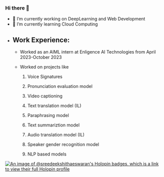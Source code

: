 ### Hi there 👋

<!--Here are some ideas to get you started:-->

- 🔭 I’m currently working on DeepLearning and Web Development
- 🌱 I’m currently learning Cloud Computing
- ## Work Experience:
     - Worked as an AIML intern at Enligence AI Technologies from April 2023-October 2023
     - Worked on projects like
       
       1. Voice Signatures
       
       2. Pronunciation evaluation model
      
       3. Video captioning

       4. Text translation model (IL)
       
       5. Paraphrasing model
      
       6. Text summariztion model

       7. Audio translation model (IL)
       
       8. Speaker gender recognition model
       
       9. NLP based models
<!---- 👯 I’m looking to collaborate on ...
 🤔 I’m looking for help with ...
- 💬 Ask me about ...
- 📫 How to reach me: ...
- 😄 Pronouns: ...
- ⚡ Fun fact: ...-->

[![An image of @sreedeekshithaeswaran's Holopin badges, which is a link to view their full Holopin profile](https://holopin.me/sreedeekshithaeswaran)](https://holopin.io/@sreedeekshithaeswaran)
<!--![Google Course Badge](https://example.com/path-to-your-badge-image.png)
![Google Course Badge](https://cdn.qwiklabs.com/dGJj9QGPM0XKy1XJZwIrl5HAzGkopR5n8J5Ex1HzNUs%3D)
https://www.cloudskillsboost.google/public_profiles/6e2c0132-37af-4f73-b527-d73be36db323/badges/5771779-->
